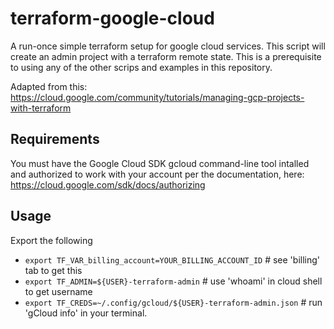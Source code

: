 
# terraform-google-cloud

A run-once simple terraform setup for google cloud services. This script will create an admin project with a terraform remote state. This is a prerequisite to using any of the other scrips and examples in this repository.

Adapted from this: https://cloud.google.com/community/tutorials/managing-gcp-projects-with-terraform


## Requirements

You must have the Google Cloud SDK gcloud command-line tool intalled and authorized to work with your account per the documentation, here: https://cloud.google.com/sdk/docs/authorizing


## Usage

Export the following

* `export TF_VAR_billing_account=YOUR_BILLING_ACCOUNT_ID`             # see 'billing' tab to get this
* `export TF_ADMIN=${USER}-terraform-admin`                           # use 'whoami' in cloud shell to get username
* `export TF_CREDS=~/.config/gcloud/${USER}-terraform-admin.json`     # run  'gCloud info' in your terminal.


